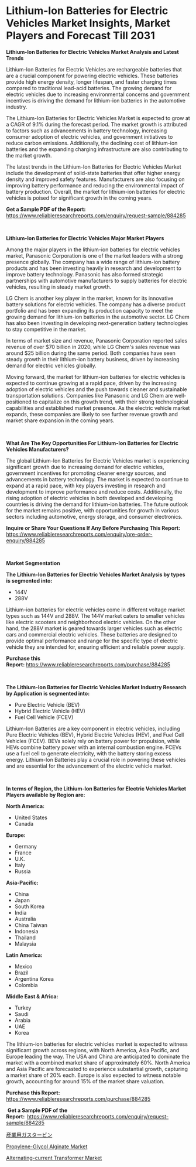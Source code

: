 <p><h1>Lithium-Ion Batteries for Electric Vehicles Market Insights, Market Players and Forecast Till 2031</h1></p><p><strong>Lithium-Ion Batteries for Electric Vehicles Market Analysis and Latest Trends</strong></p>
<p><p>Lithium-Ion Batteries for Electric Vehicles are rechargeable batteries that are a crucial component for powering electric vehicles. These batteries provide high energy density, longer lifespan, and faster charging times compared to traditional lead-acid batteries. The growing demand for electric vehicles due to increasing environmental concerns and government incentives is driving the demand for lithium-ion batteries in the automotive industry.</p><p>The Lithium-Ion Batteries for Electric Vehicles Market is expected to grow at a CAGR of 9.1% during the forecast period. The market growth is attributed to factors such as advancements in battery technology, increasing consumer adoption of electric vehicles, and government initiatives to reduce carbon emissions. Additionally, the declining cost of lithium-ion batteries and the expanding charging infrastructure are also contributing to the market growth.</p><p>The latest trends in the Lithium-Ion Batteries for Electric Vehicles Market include the development of solid-state batteries that offer higher energy density and improved safety features. Manufacturers are also focusing on improving battery performance and reducing the environmental impact of battery production. Overall, the market for lithium-ion batteries for electric vehicles is poised for significant growth in the coming years.</p></p>
<p><strong>Get a Sample PDF of the Report:&nbsp;</strong> <a href="https://www.reliableresearchreports.com/enquiry/request-sample/884285">https://www.reliableresearchreports.com/enquiry/request-sample/884285</a></p>
<p>&nbsp;</p>
<p><strong>Lithium-Ion Batteries for Electric Vehicles Major Market Players</strong></p>
<p><p>Among the major players in the lithium-ion batteries for electric vehicles market, Panasonic Corporation is one of the market leaders with a strong presence globally. The company has a wide range of lithium-ion battery products and has been investing heavily in research and development to improve battery technology. Panasonic has also formed strategic partnerships with automotive manufacturers to supply batteries for electric vehicles, resulting in steady market growth.</p><p>LG Chem is another key player in the market, known for its innovative battery solutions for electric vehicles. The company has a diverse product portfolio and has been expanding its production capacity to meet the growing demand for lithium-ion batteries in the automotive sector. LG Chem has also been investing in developing next-generation battery technologies to stay competitive in the market.</p><p>In terms of market size and revenue, Panasonic Corporation reported sales revenue of over $70 billion in 2020, while LG Chem's sales revenue was around $25 billion during the same period. Both companies have seen steady growth in their lithium-ion battery business, driven by increasing demand for electric vehicles globally.</p><p>Moving forward, the market for lithium-ion batteries for electric vehicles is expected to continue growing at a rapid pace, driven by the increasing adoption of electric vehicles and the push towards cleaner and sustainable transportation solutions. Companies like Panasonic and LG Chem are well-positioned to capitalize on this growth trend, with their strong technological capabilities and established market presence. As the electric vehicle market expands, these companies are likely to see further revenue growth and market share expansion in the coming years.</p></p>
<p>&nbsp;</p>
<p><strong>What Are The Key Opportunities For Lithium-Ion Batteries for Electric Vehicles Manufacturers?</strong></p>
<p><p>The global Lithium-Ion Batteries for Electric Vehicles market is experiencing significant growth due to increasing demand for electric vehicles, government incentives for promoting cleaner energy sources, and advancements in battery technology. The market is expected to continue to expand at a rapid pace, with key players investing in research and development to improve performance and reduce costs. Additionally, the rising adoption of electric vehicles in both developed and developing countries is driving the demand for lithium-ion batteries. The future outlook for the market remains positive, with opportunities for growth in various sectors including automotive, energy storage, and consumer electronics.</p></p>
<p><strong>Inquire or Share Your Questions If Any Before Purchasing This Report:</strong> <a href="https://www.reliableresearchreports.com/enquiry/pre-order-enquiry/884285">https://www.reliableresearchreports.com/enquiry/pre-order-enquiry/884285</a></p>
<p>&nbsp;</p>
<p><strong>Market Segmentation</strong></p>
<p><strong>The Lithium-Ion Batteries for Electric Vehicles Market Analysis by types is segmented into:</strong></p>
<p><ul><li>144V</li><li>288V</li></ul></p>
<p><p>Lithium-ion batteries for electric vehicles come in different voltage market types such as 144V and 288V. The 144V market caters to smaller vehicles like electric scooters and neighborhood electric vehicles. On the other hand, the 288V market is geared towards larger vehicles such as electric cars and commercial electric vehicles. These batteries are designed to provide optimal performance and range for the specific type of electric vehicle they are intended for, ensuring efficient and reliable power supply.</p></p>
<p><strong>Purchase this Report:&nbsp;</strong><a href="https://www.reliableresearchreports.com/purchase/884285">https://www.reliableresearchreports.com/purchase/884285</a></p>
<p>&nbsp;</p>
<p><strong>The Lithium-Ion Batteries for Electric Vehicles Market Industry Research by Application is segmented into:</strong></p>
<p><ul><li>Pure Electric Vehicle (BEV)</li><li>Hybrid Electric Vehicle (HEV)</li><li>Fuel Cell Vehicle (FCEV)</li></ul></p>
<p><p>Lithium-Ion Batteries are a key component in electric vehicles, including Pure Electric Vehicles (BEV), Hybrid Electric Vehicles (HEV), and Fuel Cell Vehicles (FCEV). BEVs solely rely on battery power for propulsion, while HEVs combine battery power with an internal combustion engine. FCEVs use a fuel cell to generate electricity, with the battery storing excess energy. Lithium-Ion Batteries play a crucial role in powering these vehicles and are essential for the advancement of the electric vehicle market.</p></p>
<p>&nbsp;</p>
<p><strong>In terms of Region, the Lithium-Ion Batteries for Electric Vehicles Market Players available by Region are:</strong></p>
<p>
    <p> <strong> North America: </strong>
        <ul>
            <li>United States</li>
            <li>Canada</li>
        </ul>
        </p> 
    <p> <strong> Europe: </strong>
        <ul>
            <li>Germany</li>
            <li>France</li>
            <li>U.K.</li>
            <li>Italy</li>
            <li>Russia</li>
        </ul>
        </p> 
    <p> <strong> Asia-Pacific: </strong>
        <ul>
            <li>China</li>
            <li>Japan</li>
            <li>South Korea</li>
            <li>India</li>
            <li>Australia</li>
            <li>China Taiwan</li>
            <li>Indonesia</li>
            <li>Thailand</li>
            <li>Malaysia</li>
        </ul>
        </p> 
    <p> <strong> Latin America: </strong>
        <ul>
            <li>Mexico</li>
            <li>Brazil</li>
            <li>Argentina Korea</li>
            <li>Colombia</li>
        </ul>
        </p> 
    <p> <strong> Middle East & Africa: </strong>
        <ul>
            <li>Turkey</li>
            <li>Saudi</li>
            <li>Arabia</li>
            <li>UAE</li>
            <li>Korea</li>
        </ul>
    </p>
    </p>
<p><p>The lithium-ion batteries for electric vehicles market is expected to witness significant growth across regions, with North America, Asia Pacific, and Europe leading the way. The USA and China are anticipated to dominate the market with a combined market share of approximately 60%. North America and Asia Pacific are forecasted to experience substantial growth, capturing a market share of 20% each. Europe is also expected to witness notable growth, accounting for around 15% of the market share valuation.</p></p>
<p><strong>Purchase this Report: </strong><a href="https://www.reliableresearchreports.com/purchase/884285">https://www.reliableresearchreports.com/purchase/884285</a></p>
<p>&nbsp;<strong>Get a Sample PDF of the Report:&nbsp;&nbsp;</strong><a href="https://www.reliableresearchreports.com/enquiry/request-sample/884285">https://www.reliableresearchreports.com/enquiry/request-sample/884285</a></p>
<p><strong></strong></p>
<p><p><a href="https://github.com/AriMuller2009/Market-Research-Report-List-1/blob/main/203355916603.md">産業用ガスタービン</a></p><p><a href="https://funky-papaya-cf4.notion.site/Propylene-Glycol-Alginate-Market-Research-Report-Provides-thorough-Industry-Overview-which-offers-a-86efc83098b84c61a75b24ac3d299466">Propylene-Glycol Alginate Market</a></p><p><a href="https://github.com/Airanohannonzb68e5pb53oc1/Market-Research-Report-List-1/blob/main/alternating-current-transformer-market.md">Alternating-current Transformer Market</a></p></p>